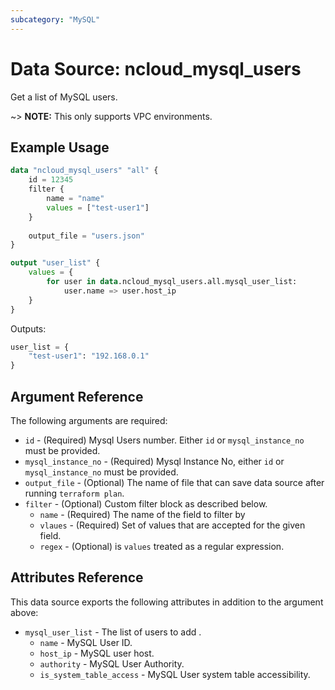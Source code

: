 ```yaml
---
subcategory: "MySQL"
---
```


# Data Source: ncloud_mysql_users

Get a list of MySQL users.

~> **NOTE:** This only supports VPC environments.

## Example Usage

```terraform
data "ncloud_mysql_users" "all" {
    id = 12345
    filter {
        name = "name"
        values = ["test-user1"]
    }
    
    output_file = "users.json"
}

output "user_list" {
    values = {
        for user in data.ncloud_mysql_users.all.mysql_user_list:
            user.name => user.host_ip
    }
}
```

Outputs:
```terraform
user_list = {
    "test-user1": "192.168.0.1"
}
```

## Argument Reference

The following arguments are required:

* `id` - (Required) Mysql Users number. Either `id` or `mysql_instance_no` must be provided.
* `mysql_instance_no` - (Required) Mysql Instance No, either `id` or `mysql_instance_no` must be provided.
* `output_file` - (Optional) The name of file that can save data source after running `terraform plan`.
* `filter` - (Optional) Custom filter block as described below.
  * `name` - (Required) The name of the field to filter by
  * `vlaues` - (Required) Set of values that are accepted for the given field.
  * `regex` - (Optional) is `values` treated as a regular expression.

## Attributes Reference

This data source exports the following attributes in addition to the argument above: 

* `mysql_user_list` - The list of users to add .
  * `name` - MySQL User ID.
  * `host_ip` -  MySQL user host.
  * `authority` - MySQL User Authority.
  * `is_system_table_access` - MySQL User system table accessibility.
